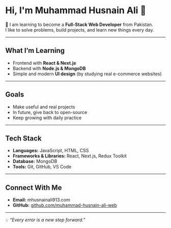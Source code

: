 # Hi, I'm Muhammad Husnain Ali 👋

🌱 I am learning to become a **Full-Stack Web Developer** from Pakistan.  
I like to solve problems, build projects, and learn new things every day.

---

## What I’m Learning
- Frontend with **React & Next.js**
- Backend with **Node.js & MongoDB**
- Simple and modern **UI design** (by studying real e-commerce websites)

---

## Goals
- Make useful and real projects
- In future, give back to open-source
- Keep growing with daily practice

---

## Tech Stack
- **Languages:** JavaScript, HTML, CSS  
- **Frameworks & Libraries:** React, Next.js, Redux Toolkit  
- **Database:** MongoDB  
- **Tools:** Git, GitHub, VS Code  

---

## Connect With Me
- **Email:** mhusnainali913.com  
- **GitHub:** [github.com/muhammad-husnain-ali-web](https://github.com/muhammad-husnain-ali-web)  

---

💡 *“Every error is a new step forward.”*
